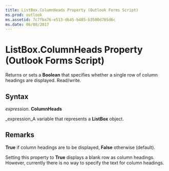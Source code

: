 ```yaml
---
title: ListBox.ColumnHeads Property (Outlook Forms Script)
ms.prod: outlook
ms.assetid: 7c7fba76-e513-db45-b485-b3500d705d6c
ms.date: 06/08/2017
---
```



# ListBox.ColumnHeads Property (Outlook Forms Script)

Returns or sets a  **Boolean** that specifies whether a single row of column headings are displayed. Read/write.


## Syntax

 _expression_. **ColumnHeads**

 _expression_A variable that represents a  **ListBox** object.


## Remarks

 **True** if column headings are to be displayed, **False** otherwise (default).

Setting this property to  **True** displays a blank row as column headings. However, currently there is no way to specify the text for column headings.


